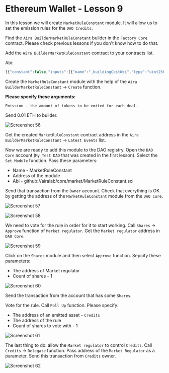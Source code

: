 # Ethereum Wallet - Lesson 9

In this lesson we will create `MarketRuleConstant` module. It will allow us to set the emission rules for the `DAO Credits`.

Find the `Aira BuilderMarketRuleConstant` builder in the `Factory Core` contract. Please check previous lessons if you don't know how to do that.

Add the `Aira BuilderMarketRuleConstant` contract to your contracts list.

Abi:
```js
[{"constant":false,"inputs":[{"name":"_buildingCostWei","type":"uint256"}],"name":"setCost","outputs":[],"type":"function"},{"constant":false,"inputs":[{"name":"_owner","type":"address"}],"name":"delegate","outputs":[],"type":"function"},{"constant":true,"inputs":[],"name":"buildingCostWei","outputs":[{"name":"","type":"uint256"}],"type":"function"},{"constant":false,"inputs":[{"name":"_proposal","type":"address"}],"name":"setProposal","outputs":[],"type":"function"},{"constant":false,"inputs":[{"name":"_emission","type":"uint256"}],"name":"create","outputs":[{"name":"","type":"address"}],"type":"function"},{"constant":true,"inputs":[],"name":"owner","outputs":[{"name":"","type":"address"}],"type":"function"},{"constant":false,"inputs":[{"name":"_cashflow","type":"address"}],"name":"setCashflow","outputs":[],"type":"function"},{"constant":true,"inputs":[],"name":"getLastContract","outputs":[{"name":"","type":"address"}],"type":"function"},{"constant":true,"inputs":[{"name":"","type":"address"},{"name":"","type":"uint256"}],"name":"getContractsOf","outputs":[{"name":"","type":"address"}],"type":"function"},{"inputs":[{"name":"_buildingCost","type":"uint256"},{"name":"_cashflow","type":"address"},{"name":"_proposal","type":"address"}],"type":"constructor"},{"anonymous":false,"inputs":[{"indexed":true,"name":"sender","type":"address"},{"indexed":true,"name":"instance","type":"address"}],"name":"Builded","type":"event"}]

```
Create the `MarketRuleConstant` module with the help of the `Aira BuilderMarketRuleConstant` -> `Create` function.

**Please specify these arguments:**

    Emission - the amount of tokens to be emited for each deal.

Send 0.01 ETH to builder. 

![Screenshot 56](/img/Screenshot_56.png)

Get the created `MarketRuleConstant` contract address in the `Aira BuilderMarketRuleConstant` -> `Latest Events` list.

Now we are ready to add this module to the DAO registry. Open the `DAO Core` account (`My Test DAO` that was created in the first lesson). Select the `Set Module` function. Pass these parameters:

- Name - MarketRuleConstant
- Address of the module
- Abi - github://airalab/core/market/MarketRuleConstant.sol

Send that transaction from the `Owner` account. Check that everything is OK by getting the address of the `MarketRuleConstant` module from the `DAO Core`.

![Screenshot 57](/img/Screenshot_57.png)

![Screenshot 58](/img/Screenshot_58.png)

We need to vote for the rule in order for it to start working. Call `Shares` -> `Approve` function of `Market regulator`. Get the `Market regulator` address in `DAO Core`.

![Screenshot 59](/img/Screenshot_59.png)

Click on the `Shares` module and then select `Approve` function.
Sepcify these parameters:

- The address of Market regulator
- Count of shares - 1

![Screenshot 60](/img/Screenshot_60.png)

Send the transaction from the account that has some `Shares`.

Vote for the rule. Call `Poll Up` function. Please specify:

- The address of an emitted asset - `Credits`
- The address of the rule 
- Count of shares to vote with - 1

![Screenshot 61](/img/Screenshot_61.png)

The last thing to do: allow the `Market regulator` to control `Credits`. Call `Credits` -> `Delegate` function. Pass address of the `Market Regulator` as a parameter. Send this transaction from `Credits` owner.

![Screenshot 62](/img/Screenshot_62.png)

